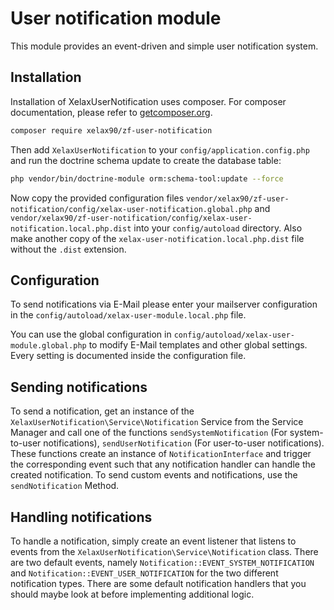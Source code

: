 # User notification module

This module provides an event-driven and simple user notification system. 

## Installation

Installation of XelaxUserNotification uses composer. For composer documentation, 
please refer to [getcomposer.org](http://getcomposer.org/).

```sh
composer require xelax90/zf-user-notification
```

Then add `XelaxUserNotification` to your `config/application.config.php` and run 
the doctrine schema update to create the database table:

```sh
php vendor/bin/doctrine-module orm:schema-tool:update --force 
```

Now copy the provided configuration files
`vendor/xelax90/zf-user-notification/config/xelax-user-notification.global.php` and
`vendor/xelax90/zf-user-notification/config/xelax-user-notification.local.php.dist` 
into your `config/autoload` directory. Also make another copy of the 
`xelax-user-notification.local.php.dist` file without the `.dist` extension.

## Configuration

To send notifications via E-Mail please enter your mailserver configuration in 
the `config/autoload/xelax-user-module.local.php` file.

You can use the global configuration in `config/autoload/xelax-user-module.global.php`
to modify E-Mail templates and other global settings. Every setting is documented
inside the configuration file.

## Sending notifications

To send a notification, get an instance of the 
`XelaxUserNotification\Service\Notification` Service from the Service Manager and
call one of the functions `sendSystemNotification` (For system-to-user notifications), 
`sendUserNotification` (For user-to-user notifications). These functions create 
an instance of `NotificationInterface` and trigger the corresponding event such
that any notification handler can handle the created notification. To send custom
events and notifications, use the `sendNotification` Method. 

## Handling notifications

To handle a notification, simply create an event listener that listens to 
events from the `XelaxUserNotification\Service\Notification` class. There are
two default events, namely `Notification::EVENT_SYSTEM_NOTIFICATION` and 
`Notification::EVENT_USER_NOTIFICATION` for the two different notification types.
There are some default notification handlers that you should maybe look at before
implementing additional logic.
